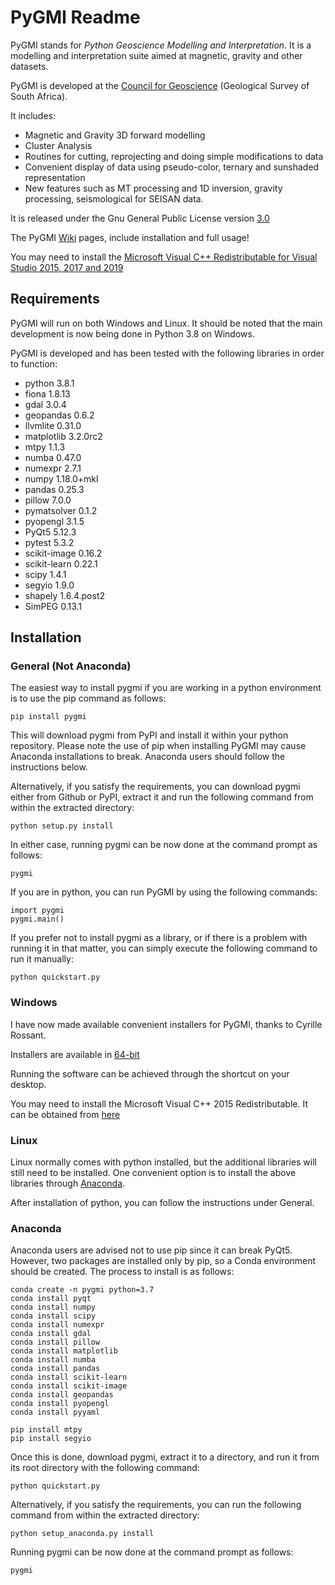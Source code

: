 # PyGMI Readme

PyGMI stands for *Python Geoscience Modelling and Interpretation*. It is a modelling and interpretation suite aimed at magnetic, gravity and other datasets. 

PyGMI is developed at the [Council for Geoscience](http://www.geoscience.org.za) (Geological Survey of South Africa).

It includes:
* Magnetic and Gravity 3D forward modelling
* Cluster Analysis
* Routines for cutting, reprojecting and doing simple modifications to data
* Convenient display of data using pseudo-color, ternary and sunshaded representation
* New features such as MT processing and 1D inversion, gravity processing, seismological  for SEISAN data.

It is released under the Gnu General Public License version [3.0](http://www.gnu.org/copyleft/gpl.html)

The PyGMI [Wiki](http://patrick-cole.github.io/pygmi/index.html) pages, include installation and full usage!

You may need to install the [Microsoft Visual C++ Redistributable for Visual Studio 2015, 2017 and 2019](https://support.microsoft.com/en-us/help/2977003/the-latest-supported-visual-c-downloads)

## Requirements
PyGMI will run on both Windows and Linux. It should be noted that the main development is now being done in Python 3.8 on Windows.

PyGMI is developed and has been tested with the following libraries in order to function:

* python 3.8.1
* fiona 1.8.13
* gdal 3.0.4
* geopandas 0.6.2
* llvmlite 0.31.0
* matplotlib 3.2.0rc2
* mtpy 1.1.3
* numba 0.47.0
* numexpr 2.7.1
* numpy 1.18.0+mkl
* pandas 0.25.3
* pillow 7.0.0
* pymatsolver 0.1.2
* pyopengl 3.1.5
* PyQt5 5.12.3
* pytest 5.3.2
* scikit-image 0.16.2
* scikit-learn 0.22.1
* scipy 1.4.1
* segyio 1.9.0
* shapely 1.6.4.post2
* SimPEG 0.13.1

## Installation
### General (Not Anaconda)
The easiest way to install pygmi if you are working in a python environment is to use the pip command as follows:

	pip install pygmi

This will download pygmi from PyPI and install it within your python repository. Please note the use of pip when installing PyGMI may cause Anaconda installations to break. Anaconda users should follow the instructions below.

Alternatively, if you satisfy the requirements, you can download pygmi either from Github or PyPI, extract it and run the following command from within the extracted directory:

	python setup.py install

In either case, running pygmi can be now done at the command prompt as follows:

	pygmi

If you are in python, you can run PyGMI by using the following commands:

	import pygmi
	pygmi.main()


If you prefer not to install pygmi as a library, or if there is a problem with running it in that matter, you can simply execute the following command to run it manually:

	python quickstart.py

### Windows
I have now made available convenient installers for PyGMI, thanks to Cyrille Rossant.

Installers are available in [64-bit](https://github.com/Patrick-Cole/pygmi/releases)

Running the software can be achieved through the shortcut on your desktop.

You may need to install the Microsoft Visual C++ 2015 Redistributable. It can be obtained from [here](https://www.visualstudio.com/downloads/download-visual-studio-vs#d-visual-c)

### Linux
Linux normally comes with python installed, but the additional libraries will still need to be installed. One convenient option is to install the above libraries through [Anaconda](http://continuum.io/downloads>).

After installation of python, you can follow the instructions under General.

### Anaconda
Anaconda users are advised not to use pip since it can break PyQt5. However, two packages are installed only by pip, so a Conda environment should be created. The process to install is as follows:

	conda create -n pygmi python=3.7
	conda install pyqt
	conda install numpy
	conda install scipy
	conda install numexpr
	conda install gdal
	conda install pillow
	conda install matplotlib
	conda install numba
	conda install pandas
	conda install scikit-learn
	conda install scikit-image
	conda install geopandas
	conda install pyopengl
	conda install pyyaml

	pip install mtpy
	pip install segyio

Once this is done, download pygmi, extract it to a directory, and run it from its root directory with the following command:

	python quickstart.py

Alternatively, if you satisfy the requirements, you can run the following command from within the extracted directory:

	python setup_anaconda.py install

Running pygmi can be now done at the command prompt as follows:

	pygmi
